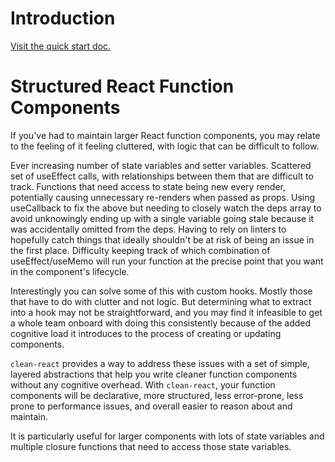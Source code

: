 # Introduction
[Visit the quick start doc.](https://cleanjsweb.github.io/neat-react)

# Structured React Function Components
If you've had to maintain larger React function components, you may relate to the feeling of it feeling cluttered, with logic that can be difficult to follow.

Ever increasing number of state variables and setter variables.
Scattered set of useEffect calls, with relationships between them that are difficult to track.
Functions that need access to state being new every render, potentially causing unnecessary re-renders when passed as props.
Using useCallback to fix the above but needing to closely watch the deps array to avoid unknowingly ending up with a single variable going stale because it was accidentally omitted from the deps.
Having to rely on linters to hopefully catch things that ideally shouldn't be at risk of being an issue in the first place.
Difficulty keeping track of which combination of useEffect/useMemo will run your function at the precise point that you want in the component's lifecycle.

Interestingly you can solve some of this with custom hooks. Mostly those that have to do with clutter and not logic. But determining what to extract into a hook may not be straightforward, and you may find it infeasible to get a whole team onboard with doing this consistently because of the added cognitive load it introduces to the process of creating or updating components.

`clean-react` provides a way to address these issues with a set of simple, layered abstractions that help you write cleaner function components without any cognitive overhead. With `clean-react`, your function components will be declarative, more structured, less error-prone, less prone to performance issues, and overall easier to reason about and maintain.

It is particularly useful for larger components with lots of state variables and multiple closure functions that need to access those state variables.


